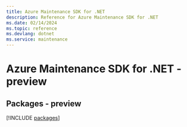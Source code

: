 ```yaml
---
title: Azure Maintenance SDK for .NET
description: Reference for Azure Maintenance SDK for .NET
ms.date: 02/14/2024
ms.topic: reference
ms.devlang: dotnet
ms.service: maintenance
---
```

# Azure Maintenance SDK for .NET - preview
## Packages - preview
[!INCLUDE [packages](maintenance-index.md)]